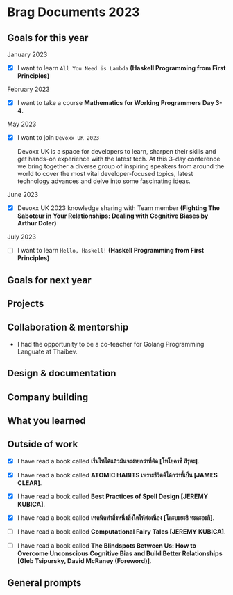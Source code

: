 # Brag Documents 2023

## Goals for this year

[comment]: # (* List the major goals here!)

January 2023
* [x] I want to learn `All You Need is Lambda` **(Haskell Programming from First Principles)**

February 2023
* [x] I want to take a course **Mathematics for Working Programmers Day 3-4**.

May 2023
* [x] I want to join `Devoxx UK 2023`

    Devoxx UK is a space for developers to learn, sharpen their skills and get hands-on experience with the latest tech. At this 3-day conference we bring together a diverse group of inspiring speakers from around the world to cover the most vital developer-focused topics, latest technology advances and delve into some fascinating ideas.

June 2023
* [x] Devoxx UK 2023 knowledge sharing with Team member **(Fighting The Saboteur in Your Relationships: Dealing with Cognitive Biases by Arthur Doler)**


July 2023
* [ ] I want to learn `Hello, Haskell!` **(Haskell Programming from First Principles)**

## Goals for next year

[comment]: # (* If it's getting towards the end of the year, maybe start writing down what might be the goals for next year.)

## Projects

## Collaboration & mentorship
* I had the opportunity to be a co-teacher for Golang Programming Languate at Thaibev.

## Design & documentation

## Company building

## What you learned

## Outside of work

* [x] I have read a book called **เริ่มให้ได้แล้วมันจะง่ายกว่าที่คิด [โทโยคาซึ สึรุตะ]**.

* [x] I have read a book called **ATOMIC HABITS เพราะชีวิตดีได้กว่าที่เป็น [JAMES CLEAR]**.

* [x] I have read a book called **Best Practices of Spell Design [JEREMY KUBICA]**.

* [x] I have read a book called **เทคนิคทำสิ่งหนึ่งสิ่งใดให้ต่อเนื่อง [โคะบะยะชิ ทะดะอะกิ]**.

* [ ] I have read a book called **Computational Fairy Tales [JEREMY KUBICA]**.

* [ ] I have read a book called **The Blindspots Between Us: How to Overcome Unconscious Cognitive Bias and Build Better Relationships [Gleb Tsipursky, David McRaney (Foreword)]**.

## General prompts

